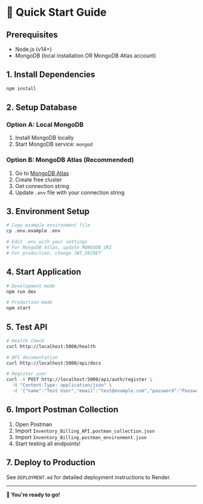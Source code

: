 # 🚀 Quick Start Guide

## Prerequisites
- Node.js (v14+)
- MongoDB (local installation OR MongoDB Atlas account)

## 1. Install Dependencies
```bash
npm install
```

## 2. Setup Database

### Option A: Local MongoDB
1. Install MongoDB locally
2. Start MongoDB service: `mongod`

### Option B: MongoDB Atlas (Recommended)
1. Go to [MongoDB Atlas](https://cloud.mongodb.com/)
2. Create free cluster
3. Get connection string
4. Update `.env` file with your connection string

## 3. Environment Setup
```bash
# Copy example environment file
cp .env.example .env

# Edit .env with your settings
# For MongoDB Atlas, update MONGODB_URI
# For production, change JWT_SECRET
```

## 4. Start Application
```bash
# Development mode
npm run dev

# Production mode
npm start
```

## 5. Test API
```bash
# Health check
curl http://localhost:5000/health

# API documentation
curl http://localhost:5000/api/docs

# Register user
curl -X POST http://localhost:5000/api/auth/register \
  -H "Content-Type: application/json" \
  -d '{"name":"Test User","email":"test@example.com","password":"Password123","businessId":"test_business"}'
```

## 6. Import Postman Collection
1. Open Postman
2. Import `Inventory_Billing_API.postman_collection.json`
3. Import `Inventory_Billing.postman_environment.json`
4. Start testing all endpoints!

## 7. Deploy to Production
See `DEPLOYMENT.md` for detailed deployment instructions to Render.

---

**🎉 You're ready to go!**